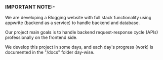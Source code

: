 ### IMPORTANT NOTE:-

We are developing a Blogging website with full stack functionality using appwrite (backend as a service) to handle backend and database.

Our project main goals is to handle backend request-response cycle (APIs) professionally on the frontend side.

We develop this project in some days, and each day's progress (work) is documented in the "/docs" folder day-wise.
